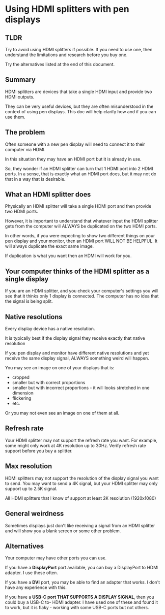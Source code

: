 # Using HDMI splitters with pen displays

## **TLDR**

Try to avoid using HDMI splitters if possible. If you need to use one, then understand the limitations and research before you buy one.

Try the alternatives listed at the end of this document.

## **Summary**

HDMI splitters are devices that take a single HDMI input and provide two HDMI outputs.

They can be very useful devices, but they are often misunderstood in the context of using pen displays. This doc will help clarify how and if you can use them.

## **The problem**

Often someone with a new pen display will need to connect it to their computer via HDMI.

In this situation they may have an HDMI port but it is already in use.

So, they wonder if an HDMI splitter can turn that 1 HDMI port into 2 HDMI ports. In a sense, that is exactly what an HDMI port does, but it may not do that in a way that is desirable.

## **What an HDMI splitter does**

Physically an HDMI splitter will take a single HDMI port and then provide two HDMI ports.

However, it is important to understand that whatever input the HDMI splitter gets from the computer will ALWAYS be duplicated on the two HDMI ports.

In other words, if you were expecting to show two different things on your pen display and your monitor, then an HDMI port WILL NOT BE HELPFUL. It will always duplicate the exact same image.

If duplication is what you want then an HDMI will work for you.

## **Your computer thinks of the HDMI splitter as a single display**

If you are an HDMI splitter, and you check your computer's settings you will see that it thinks only 1 display is connected. The computer has no idea that the signal is being split.

## **Native resolutions**

Every display device has a native resolution.

It is typically best if the display signal they receive exactly that native resolution&#x20;

If you pen display and monitor have different native resolutions and yet receive the same display signal, ALWAYS something weird will happen.

You may see an image on one of your displays that is:

* cropped
* smaller but with correct proportions
* smaller but with incorrect proportions - it will looks stretched in one dimension
* flickering
* etc.

Or you may not even see an image on one of them at all.

## **Refresh rate**

Your HDMI splitter may not support the refresh rate you want. For example, some might only work at 4K resolution up to 30Hz. Verify refresh rate support before you buy a splitter.

## **Max resolution**&#x20;

HDMI splitters may not support the resolution of the display signal you want to send. You may want to send a 4K signal, but your HDMI splitter may only support up to 2.5K signal.

All HDMI splitters that I know of support at least 2K resolution (1920x1080)

## **General weirdness**

Sometimes displays just don't like receiving a signal from an HDMI splitter and will show you a blank screen or some other problem.&#x20;

## Alternatives

Your computer may have other ports you can use.

If you have a **DisplayPort** port available, you can buy a DisplayPort to HDMI adapter. I use these often.

If you have a **DVI** port, you may be able to find an adapter that works. I don't have any experience with this.

If you have a **USB-C port THAT SUPPORTS A DISPLAY SIGNAL**, then you could buy a USB-C to- HDMI adapter. I have used one of these and found it to work, but it is flaky - working with some USB-C ports but not others.&#x20;









&#x20;

